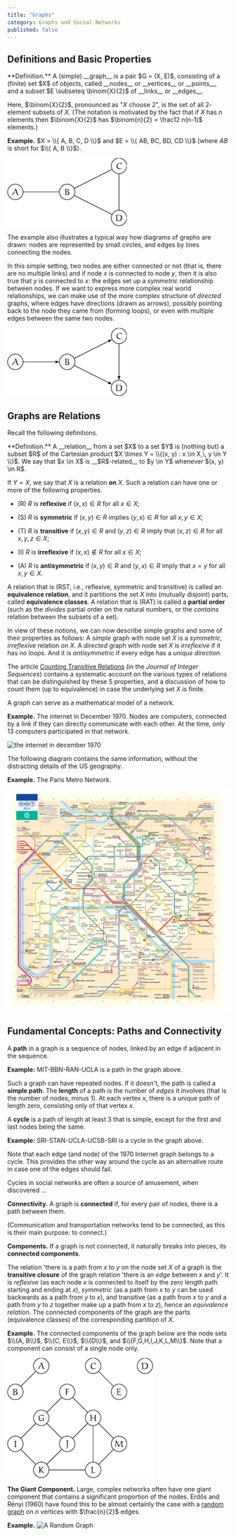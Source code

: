 ```yaml
---
title: "Graphs"
category: Graphs and Social Networks
published: false
---
```


## Definitions and Basic Properties

<div class="note" markdown="1">
**Definition.** A (simple) __graph__
is a pair $G = (X, E)$, consisting of a (finite) set $X$ of 
objects, called __nodes__ or __vertices__ or __points__,
and a subset $E \subseteq \binom{X}{2}$
of __links__ or __edges__.
</div>

Here, $\binom{X}{2}$, pronounced as "$X$ choose 2",
is the set of all $2$-element subsets of $X$.
(The notation is motivated by the fact that if $X$ has $n$ elements then
$\binom{X}{2}$ has $\binom{n}{2} = \frac12 n(n-1)$ elements.)

**Example.**
$X = \\{ A, B, C, D \\}$ and $E = \\{ AB, BC, BD, CD \\}$
(where $AB$ is short for $\\{ A, B \\}$).

![graph1]

The example also illustrates a typical way how diagrams of graphs are drawn:
nodes are represented by small circles, and edges by lines connecting the nodes.

In this simple setting, two nodes are either connected or not (that
is, there are no multiple links) and if node $x$ is connected to node
$y$, then it is also true that $y$ is connected to $x$: the edges set
up a _symmetric_ relationship between nodes.  If we want to express
more complex real world relationships, we can make use of the more
complex structure of _directed_ graphs, where edges have directions
(drawn as arrows), possibly pointing back to the node they came from
(forming loops), or even with multiple edges between the same two
nodes.

![graph2]

## Graphs are Relations

Recall the following definitions.

<div class="note" markdown="1">
**Definition.**  A __relation__ from a set $X$ to a set $Y$ is (nothing but) a subset
$R$ of the Cartesian product $X \times Y = \\{(x, y) :  x \in X,\, y \in Y \\}$.
We say that $x \in X$ is __$R$-related__ to $y \in Y$ whenever $(x, y) \in R$.
</div>

If $Y = X$, we say that $X$ is a relation __on__ $X$.  Such a relation
can have one or more of the following properties.

* (R) $R$ is __reflexive__ if $(x, x) \in R$ for all $x \in X$;
* (S) $R$ is __symmetric__ if $(x, y) \in R$ implies $(y, x) \in R$ for all $x, y \in X$;
* (T) $R$ is __transitive__ if $(x, y) \in R$ and $(y, z) \in R$ imply that $(x, z) \in R$ for all $x, y, z \in X$;

* (I) $R$ is __irreflexive__ if $(x, x) \notin R$ for all $x \in X$;
* (A) $R$ is __antisymmetric__ if $(x, y) \in R$ and $(y, x) \in R$ imply that
$x = y$ for all $x, y \in X$.

A relation that is (RST, i.e., reflexive, symmetric and transitive) is called an __equivalence relation__,
and it partitions the set $X$ into (mutually disjoint)
parts, called __equivalence classes__.
A relation that is (RAT) is called a __partial order__
(such as the *divides* partial order on the natural numbers,
or the *contains* relation between the subsets of a set).

In view of these notions, we can now describe simple graphs and some
of their properties
as follows: A *simple* graph with node set $X$ is a *symmetric*,
*irreflexive* relation on $X$.  A *directed* graph with node set $X$
is *irreflexive* if it has *no loops*.  And it is *antisymmetric* if
every edge has a *unique direction*.

The article [Counting Transitive Relations] (in the *Journal of
Integer Sequences*) contains a systematic account on the various types
of relations that can be distinguished by these 5 properties, and a
discussion of how to count them (up to equivalence) in case the
underlying set $X$ is finite.


<div class="note">
    A graph can serve as a mathematical model of a network.
</div>

**Example.**  The internet in December 1970.  Nodes are computers,
connected by a link if they can directly communicate with each other.
At the time, only 13 computers participated in that network.

![the internet in december 1970][arpa]

The following diagram contains the same information, without the
distracting details of the US geography.

<div id="arpa"></div>

<script>
(function() {
var width = 500,
    height = 300;

var color = d3.scale.category10();

var force = d3.layout.force()
    .charge(-200)
    .gravity(0.05)
    .linkDistance(80)
    .size([width, height]);

var svg = d3.select("#arpa").append("svg")
    .attr("width", width)
    .attr("height", height);

d3.json("/data/arpa.json", function(error, graph) {
  force
      .nodes(graph.nodes)
      .links(graph.links)
      .start();

  var link = svg.selectAll(".link")
      .data(graph.links)
    .enter().append("line")
      .attr("class", "link")
      .style("stroke", function(d) { return color(d.value); })
      .style("stroke-width", function(d) { return 4; });

  // Create the groups under svg
  var groups = svg.selectAll('g.group')
    .data(graph.nodes)
    .enter()
    .append('g')
    .classed('group', true);

  var node = groups
      .append("circle")
      .attr("class", "node")
      .attr("r", 5)
      .style("fill", function(d) { return color(d.group); })
      .call(force.drag);

  node.append("title")
      .text(function(d) { return d.name; });

  var label = groups
      .append("text")
      .attr("dx", 6)
      .text(function(d) { return d.name; });

  // Merge images and text for update.
  node = svg.selectAll("circle, text");

  force.on("tick", function() {
    link.attr("x1", function(d) { return d.source.x; })
        .attr("y1", function(d) { return d.source.y; })
        .attr("x2", function(d) { return d.target.x; })
        .attr("y2", function(d) { return d.target.y; });

  // Translate the groups
  groups.attr("transform", function(d) { 
    return 'translate(' + [d.x, d.y] + ')'; 
  });    

//    node.attr("cx", function(d) { return d.x; })
//        .attr("cy", function(d) { return d.y; });
  });
});
})();
</script>


**Example.** The Paris Metro Network.

![metro]

## Fundamental Concepts: Paths and Connectivity

A **path** in a graph is a sequence of nodes, linked by an edge if
adjacent in the sequence.

**Example:** MIT-BBN-RAN-UCLA is a path in the graph above.

Such a graph can have repeated nodes.  If it doesn't, the path is
called a **simple path**.  The **length** of a path is the number of
*edges* it involves (that is the number of nodes, minus 1).  At each
vertex $x$, there is a unique path of length zero, consisting only of
that vertex $x$.

A **cycle** is a path of length at least 3 that is simple, except for
the first and last nodes being the same.

**Example:**  SRI-STAN-UCLA-UCSB-SRI is a cycle in the graph above.

Note that each edge (and node) of the 1970 Internet graph belongs to
a cycle.  This provides the other way around the cycle as an alternative
route in case one of the edges should fail.

Cycles in social networks are often a source of amusement, when
discovered ...

**Connectivity.** A graph is **connected** if, for
every pair of nodes, there is a path between them.

(Communication and transportation networks tend to be connected, as
this is their main purpose: to connect.)

**Components.** If a graph is not connected, it naturally breaks into pieces,
its **connected components**.

The relation 'there is a path from $x$ to $y$ on the node set $X$ of a
graph is the **transitive closure** of the graph relation 'there is an
*edge* between $x$ and $y$'.  It is *reflexive* (as each node $x$ is
connected to itself by the zero length path starting and ending at
$x$), *symmetric* (as a path from $x$ to $y$ can be used backwards as
a path from $y$ to $x$), and transitive (as a path from $x$ to $y$ and
a path from $y$ to $z$ together make up a path from $x$ to $z$), hence
an *equivalence relation*.  The connected components of the graph are
the parts (equivalence classes) of the corresponding partition of $X$.

**Example.** The connected components of the graph below are the
node sets $\\{A, B\\}$, $\\{C, E\\}$, $\\{D\\}$, and $\\{F,G,H,I,J,K,L,M\\}$.
Note that a component can consist of a single node only.

![components]

**The Giant Component.** Large, complex networks often have one giant
component that contains a significant proportion of the nodes.
Erdős and Rényi (1960) have found this to be almost certainly the case
with a [random graph] on $n$ vertices with $\frac{n}{2}$ edges.

**Example.**
![A Random Graph][random]

[graph1]: /images/graph1.png
[graph2]: /images/graph2.png
[metro]: /images/metro.png
[components]: /images/components.png
[arpa]: http://som.csudh.edu/cis/lpress/history/arpamaps/f7dec1970.jpg "The Internet in December 1970"
[counting transitive relations]: https://cs.uwaterloo.ca/journals/JIS/VOL7/Pfeiffer/pfeiffer6.html
[random graph]:https://en.wikipedia.org/wiki/Random_graph
[random]:https://upload.wikimedia.org/wikipedia/commons/thumb/1/13/Erdos_generated_network-p0.01.jpg/1280px-Erdos_generated_network-p0.01.jpg
